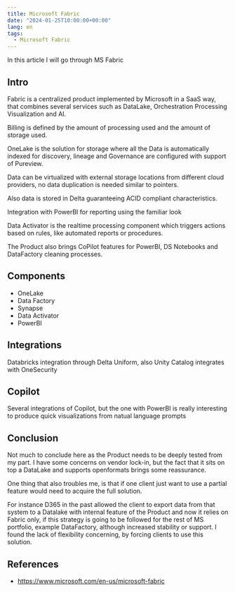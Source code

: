 ```yaml
---
title: Microsoft Fabric
date: "2024-01-25T10:00:00+00:00"
lang: en
tags:
  - Microsoft Fabric
---
```


In this article I will go through MS Fabric

## Intro ##

Fabric is a centralized product implemented by Microsoft in a SaaS way, that combines several services such as DataLake, Orchestration Processing Visualization and AI.

Billing is defined by the amount of processing used and the amount of storage used.

OneLake is the solution for storage where all the Data is automatically indexed for discovery, lineage and Governance are configured with support of Pureview.

Data can be virtualized with external storage locations from different cloud providers, no data duplication is needed similar to pointers.

Also data is stored in Delta guaranteeing ACID compliant characteristics.

Integration with PowerBI for reporting using the familiar look

Data Activator is the realtime processing component which triggers actions based on rules, like automated reports or procedures.

The Product also brings CoPilot features for PowerBI, DS Notebooks and DataFactory cleaning processes.

## Components ##

* OneLake
* Data Factory
* Synapse
* Data Activator
* PowerBI

## Integrations ##

Databricks integration through Delta Uniform, also Unity Catalog integrates with OneSecurity

## Copilot ##

Several integrations of Copilot, but the one with PowerBI is really interesting to produce quick visualizations from natual language prompts

## Conclusion ##

Not much to conclude here as the Product needs to be deeply tested from my part. I have some concerns on vendor lock-in, but the fact that it sits on top a DataLake and supports openformats brings some reassurance.

One thing that also troubles me, is that if one client just want to use a partial feature would need to acquire the full solution.

For instance D365 in the past allowed the client to export data from that system to a Datalake with internal feature of the Product and now it relies on Fabric only, if this strategy is going to be followed for the rest of MS portfolio, example DataFactory, although increased stability or support. I found the lack of flexibility concerning, by forcing clients to use this solution.

## References ##

* <https://www.microsoft.com/en-us/microsoft-fabric>
